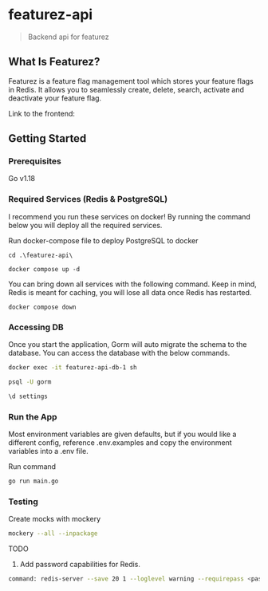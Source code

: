 # featurez-api

> Backend api for featurez

## What Is Featurez?

Featurez is a feature flag management tool which stores your feature flags in Redis. It allows you to seamlessly create, delete, search, activate and deactivate your feature flag.

Link to the frontend:

## Getting Started

### Prerequisites

Go v1.18

### Required Services (Redis & PostgreSQL)

I recommend you run these services on docker! By running the command below you will deploy all the required services.

Run docker-compose file to deploy PostgreSQL to docker

```docker
cd .\featurez-api\

docker compose up -d
```

You can bring down all services with the following command. Keep in mind, Redis is meant for caching, you will lose all data once Redis has restarted.

```docker
docker compose down
```

### Accessing DB

Once you start the application, Gorm will auto migrate the schema to the database. You can access the database with the below commands.

```sh
docker exec -it featurez-api-db-1 sh

psql -U gorm

\d settings
```

### Run the App

Most environment variables are given defaults, but if you would like a different config, reference .env.examples and copy the environment variables into a .env file.

Run command

```sh
go run main.go
```

### Testing

Create mocks with mockery

```sh
mockery --all --inpackage
```

TODO

1. Add password capabilities for Redis.

```sh
command: redis-server --save 20 1 --loglevel warning --requirepass <password>
```
